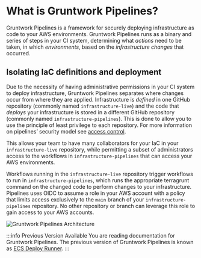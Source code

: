 # What is Gruntwork Pipelines?

Gruntwork Pipelines is a framework for securely deploying infrastructure as code to your AWS environments. Gruntwork Pipelines runs as a binary and series of steps in your CI system, determining what _actions_ need to be taken, in which _environments_, based on the _infrastructure changes_ that occurred.

## Isolating IaC definitions and deployment

Due to the necessity of having administrative permissions in your CI system to deploy infrastructure, Gruntwork Pipelines separates where changes occur from where they are applied. Infrastructure is _defined_ in one GitHub repository (commonly named `infrastructure-live`) and the code that _deploys_ your infrastructure is stored in a different GitHub repository (commonly named `infrastructure-pipelines`). This is done to allow you to use the principle of least privilege to each repository. For more information on pipelines’ security model see [access control](../access-control/index.md).

This allows your team to have many collaborators for your IaC in your `infrastructure-live` repository, while permitting a subset of administrators access to the workflows in `infrastructure-pipelines` that can access your AWS environments.

Workflows running in the `infrastructure-live` repository trigger workflows to run in `infrastructure-pipelines`, which runs the appropriate terragrunt command on the changed code to perform changes to your infrastructure. Pipelines uses OIDC to assume a role in your AWS account with a policy that limits access exclusively to the `main` branch of your `infrastructure-pipelines` repository. No other repository or branch can leverage this role to gain access to your AWS accounts.

![Gruntwork Pipelines Architecture](/img/pipelines/how-it-works/pipelines_architecture.png)

:::info Previous Version Available
You are reading documentation for Gruntwork Pipelines. The previous version of Gruntwork Pipelines is known as [ECS Deploy Runner](../../ecs-deploy-runner/overview/).
:::


<!-- ##DOCS-SOURCER-START
{
  "sourcePlugin": "local-copier",
  "hash": "721f717f31a2c9c936cb36ba1d26dc57"
}
##DOCS-SOURCER-END -->
